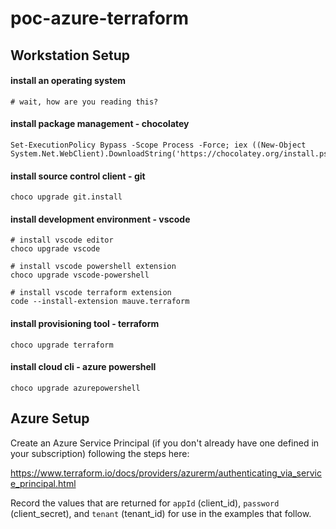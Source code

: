 # poc-azure-terraform

## Workstation Setup

#### install an operating system
```
# wait, how are you reading this?
```

#### install package management - chocolatey
```
Set-ExecutionPolicy Bypass -Scope Process -Force; iex ((New-Object System.Net.WebClient).DownloadString('https://chocolatey.org/install.ps1'))
```

#### install source control client - git
```
choco upgrade git.install
```

#### install development environment - vscode
```
# install vscode editor
choco upgrade vscode

# install vscode powershell extension
choco upgrade vscode-powershell

# install vscode terraform extension
code --install-extension mauve.terraform
```

#### install provisioning tool - terraform
```
choco upgrade terraform
```

#### install cloud cli - azure powershell
```
choco upgrade azurepowershell
```

## Azure Setup
Create an Azure Service Principal (if you don't already have one defined in your subscription) following the steps here:

https://www.terraform.io/docs/providers/azurerm/authenticating_via_service_principal.html

Record the values that are returned for `appId` (client_id), `password` (client_secret), and `tenant` (tenant_id) for use in the examples that follow.